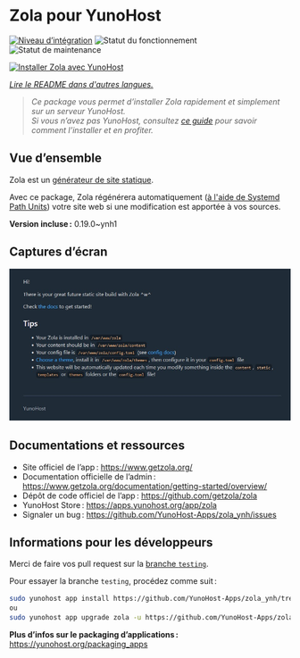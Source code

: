 <!--
Nota bene : ce README est automatiquement généré par <https://github.com/YunoHost/apps/tree/master/tools/readme_generator>
Il NE doit PAS être modifié à la main.
-->

# Zola pour YunoHost

[![Niveau d’intégration](https://dash.yunohost.org/integration/zola.svg)](https://dash.yunohost.org/appci/app/zola) ![Statut du fonctionnement](https://ci-apps.yunohost.org/ci/badges/zola.status.svg) ![Statut de maintenance](https://ci-apps.yunohost.org/ci/badges/zola.maintain.svg)

[![Installer Zola avec YunoHost](https://install-app.yunohost.org/install-with-yunohost.svg)](https://install-app.yunohost.org/?app=zola)

*[Lire le README dans d'autres langues.](./ALL_README.md)*

> *Ce package vous permet d’installer Zola rapidement et simplement sur un serveur YunoHost.*  
> *Si vous n’avez pas YunoHost, consultez [ce guide](https://yunohost.org/install) pour savoir comment l’installer et en profiter.*

## Vue d’ensemble

Zola est un [générateur de site statique](https://fr.wikipedia.org/wiki/G%C3%A9n%C3%A9rateur_de_site_statique).

Avec ce package, Zola régénérera automatiquement ([à l'aide de Systemd Path Units](https://www.putorius.net/systemd-path-units.html)) votre site web si une modification est apportée à vos sources.


**Version incluse :** 0.19.0~ynh1

## Captures d’écran

![Capture d’écran de Zola](./doc/screenshots/zola-screenshot.jpg)

## Documentations et ressources

- Site officiel de l’app : <https://www.getzola.org/>
- Documentation officielle de l’admin : <https://www.getzola.org/documentation/getting-started/overview/>
- Dépôt de code officiel de l’app : <https://github.com/getzola/zola>
- YunoHost Store : <https://apps.yunohost.org/app/zola>
- Signaler un bug : <https://github.com/YunoHost-Apps/zola_ynh/issues>

## Informations pour les développeurs

Merci de faire vos pull request sur la [branche `testing`](https://github.com/YunoHost-Apps/zola_ynh/tree/testing).

Pour essayer la branche `testing`, procédez comme suit :

```bash
sudo yunohost app install https://github.com/YunoHost-Apps/zola_ynh/tree/testing --debug
ou
sudo yunohost app upgrade zola -u https://github.com/YunoHost-Apps/zola_ynh/tree/testing --debug
```

**Plus d’infos sur le packaging d’applications :** <https://yunohost.org/packaging_apps>
